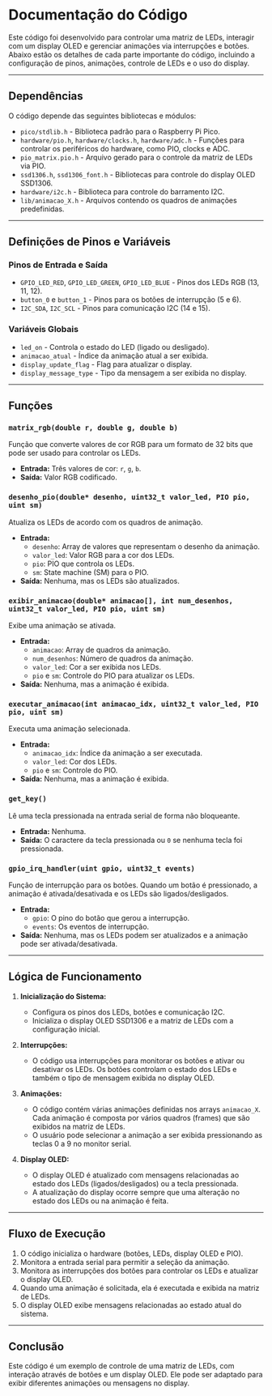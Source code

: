 
# Documentação do Código

Este código foi desenvolvido para controlar uma matriz de LEDs, interagir com um display OLED e gerenciar animações via interrupções e botões. Abaixo estão os detalhes de cada parte importante do código, incluindo a configuração de pinos, animações, controle de LEDs e o uso do display.

---

## Dependências

O código depende das seguintes bibliotecas e módulos:

- `pico/stdlib.h` - Biblioteca padrão para o Raspberry Pi Pico.
- `hardware/pio.h`, `hardware/clocks.h`, `hardware/adc.h` - Funções para controlar os periféricos do hardware, como PIO, clocks e ADC.
- `pio_matrix.pio.h` - Arquivo gerado para o controle da matriz de LEDs via PIO.
- `ssd1306.h`, `ssd1306_font.h` - Bibliotecas para controle do display OLED SSD1306.
- `hardware/i2c.h` - Biblioteca para controle do barramento I2C.
- `lib/animacao_X.h` - Arquivos contendo os quadros de animações predefinidas.

---

## Definições de Pinos e Variáveis

### Pinos de Entrada e Saída

- `GPIO_LED_RED`, `GPIO_LED_GREEN`, `GPIO_LED_BLUE` - Pinos dos LEDs RGB (13, 11, 12).
- `button_0` e `button_1` - Pinos para os botões de interrupção (5 e 6).
- `I2C_SDA`, `I2C_SCL` - Pinos para comunicação I2C (14 e 15).

### Variáveis Globais

- `led_on` - Controla o estado do LED (ligado ou desligado).
- `animacao_atual` - Índice da animação atual a ser exibida.
- `display_update_flag` - Flag para atualizar o display.
- `display_message_type` - Tipo da mensagem a ser exibida no display.

---

## Funções

### `matrix_rgb(double r, double g, double b)`

Função que converte valores de cor RGB para um formato de 32 bits que pode ser usado para controlar os LEDs.

- **Entrada:** Três valores de cor: `r`, `g`, `b`.
- **Saída:** Valor RGB codificado.

### `desenho_pio(double* desenho, uint32_t valor_led, PIO pio, uint sm)`

Atualiza os LEDs de acordo com os quadros de animação.

- **Entrada:**
  - `desenho`: Array de valores que representam o desenho da animação.
  - `valor_led`: Valor RGB para a cor dos LEDs.
  - `pio`: PIO que controla os LEDs.
  - `sm`: State machine (SM) para o PIO.
- **Saída:** Nenhuma, mas os LEDs são atualizados.

### `exibir_animacao(double* animacao[], int num_desenhos, uint32_t valor_led, PIO pio, uint sm)`

Exibe uma animação se ativada.

- **Entrada:**
  - `animacao`: Array de quadros da animação.
  - `num_desenhos`: Número de quadros da animação.
  - `valor_led`: Cor a ser exibida nos LEDs.
  - `pio` e `sm`: Controle do PIO para atualizar os LEDs.
- **Saída:** Nenhuma, mas a animação é exibida.

### `executar_animacao(int animacao_idx, uint32_t valor_led, PIO pio, uint sm)`

Executa uma animação selecionada.

- **Entrada:**
  - `animacao_idx`: Índice da animação a ser executada.
  - `valor_led`: Cor dos LEDs.
  - `pio` e `sm`: Controle do PIO.
- **Saída:** Nenhuma, mas a animação é exibida.

### `get_key()`

Lê uma tecla pressionada na entrada serial de forma não bloqueante.

- **Entrada:** Nenhuma.
- **Saída:** O caractere da tecla pressionada ou `0` se nenhuma tecla foi pressionada.

### `gpio_irq_handler(uint gpio, uint32_t events)`

Função de interrupção para os botões. Quando um botão é pressionado, a animação é ativada/desativada e os LEDs são ligados/desligados.

- **Entrada:**
  - `gpio`: O pino do botão que gerou a interrupção.
  - `events`: Os eventos de interrupção.
- **Saída:** Nenhuma, mas os LEDs podem ser atualizados e a animação pode ser ativada/desativada.

---

## Lógica de Funcionamento

1. **Inicialização do Sistema:**
   - Configura os pinos dos LEDs, botões e comunicação I2C.
   - Inicializa o display OLED SSD1306 e a matriz de LEDs com a configuração inicial.

2. **Interrupções:**
   - O código usa interrupções para monitorar os botões e ativar ou desativar os LEDs. Os botões controlam o estado dos LEDs e também o tipo de mensagem exibida no display OLED.

3. **Animações:**
   - O código contém várias animações definidas nos arrays `animacao_X`. Cada animação é composta por vários quadros (frames) que são exibidos na matriz de LEDs.
   - O usuário pode selecionar a animação a ser exibida pressionando as teclas 0 a 9 no monitor serial.

4. **Display OLED:**
   - O display OLED é atualizado com mensagens relacionadas ao estado dos LEDs (ligados/desligados) ou a tecla pressionada.
   - A atualização do display ocorre sempre que uma alteração no estado dos LEDs ou na animação é feita.

---

## Fluxo de Execução

1. O código inicializa o hardware (botões, LEDs, display OLED e PIO).
2. Monitora a entrada serial para permitir a seleção da animação.
3. Monitora as interrupções dos botões para controlar os LEDs e atualizar o display OLED.
4. Quando uma animação é solicitada, ela é executada e exibida na matriz de LEDs.
5. O display OLED exibe mensagens relacionadas ao estado atual do sistema.

---

## Conclusão

Este código é um exemplo de controle de uma matriz de LEDs, com interação através de botões e um display OLED. Ele pode ser adaptado para exibir diferentes animações ou mensagens no display.
